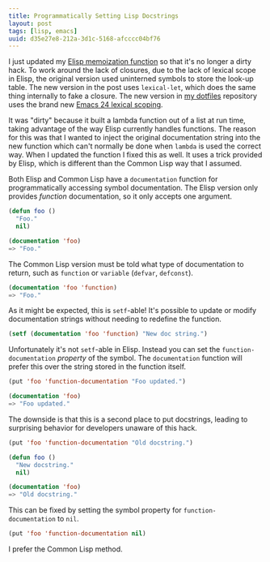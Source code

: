 ```yaml
---
title: Programmatically Setting Lisp Docstrings
layout: post
tags: [lisp, emacs]
uuid: d35e27e8-212a-3d1c-5168-afcccc04bf76
---
```


I just updated my [Elisp memoization function](/blog/2010/07/26/) so
that it's no longer a dirty hack. To work around the lack of closures,
due to the lack of lexical scope in Elisp, the original version used
uninterned symbols to store the look-up table. The new version in the
post uses `lexical-let`, which does the same thing internally to fake
a closure. The new version in [my dotfiles](/blog/2011/10/19/)
repository uses the brand new
[Emacs 24 lexical scoping](http://www.gnu.org/software/emacs/NEWS.24.1).

It was "dirty" because it built a lambda function out of a list at run
time, taking advantage of the way Elisp currently handles
functions. The reason for this was that I wanted to inject the
original documentation string into the new function which can't
normally be done when `lambda` is used the correct way. When I updated
the function I fixed this as well. It uses a trick provided by Elisp,
which is different than the Common Lisp way that I assumed.

Both Elisp and Common Lisp have a `documentation` function for
programmatically accessing symbol documentation. The Elisp version
only provides *function* documentation, so it only accepts one
argument.

~~~cl
(defun foo ()
  "Foo."
  nil)

(documentation 'foo)
=> "Foo."
~~~

The Common Lisp version must be told what type of documentation to
return, such as `function` or `variable` (`defvar`, `defconst`).

~~~cl
(documentation 'foo 'function)
=> "Foo."
~~~

As it might be expected, this is `setf`-able! It's possible to update
or modify documentation strings without needing to redefine the
function.

~~~cl
(setf (documentation 'foo 'function) "New doc string.")
~~~

Unfortunately it's not `setf`-able in Elisp. Instead you can set the
`function-documentation` *property* of the symbol. The `documentation`
function will prefer this over the string stored in the function
itself.

~~~cl
(put 'foo 'function-documentation "Foo updated.")

(documentation 'foo)
=> "Foo updated."
~~~

The downside is that this is a second place to put docstrings, leading
to surprising behavior for developers unaware of this hack.

~~~cl
(put 'foo 'function-documentation "Old docstring.")

(defun foo ()
  "New docstring."
  nil)

(documentation 'foo)
=> "Old docstring."
~~~

This can be fixed by setting the symbol property for
`function-documentation` to `nil`.

~~~cl
(put 'foo 'function-documentation nil)
~~~

I prefer the Common Lisp method.
